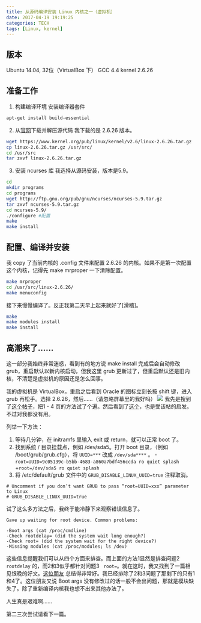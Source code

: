 ```yaml
---
title: 从源码编译安装 Linux 内核之一（虚拟机）
date: 2017-04-19 19:19:25
categories: TECH
tags: [Linux, kernel]
---
```


## 版本

Ubuntu 14.04, 32位（VirtualBox 下）
GCC 4.4
kernel 2.6.26

<!--more-->

## 准备工作
1. 构建编译环境
   安装编译器套件
```bash
apt-get install build-essential
```
2. 从[官网](https://www.kernel.org)下载并解压源代码
   我下载的是 2.6.26 版本。
```bash
wget https://www.kernel.org/pub/linux/kernel/v2.6/linux-2.6.26.tar.gz
cp linux-2.6.26.tar.gz /usr/src/
cd /usr/src
tar zxvf linux-2.6.26.tar.gz 
```

3. 安装 ncurses 库
   我选择从源码安装，版本是5.9。
```bash
cd
mkdir programs
cd programs
wget http://ftp.gnu.org/pub/gnu/ncurses/ncurses-5.9.tar.gz
tar zxvf ncurses-5.9.tar.gz
cd ncurses-5.9/
./configure #配置
make
make install
```
## 配置、编译并安装
我 copy 了当前内核的 .config 文件来配置 2.6.26 的内核。如果不是第一次配置这个内核，记得先 make mrproper 一下清除配置。

```bash
make mrproper
cd /usr/src/linux-2.6.26/
make menuconfig
```
接下来慢慢编译了。反正我第二天早上起来就好了[滑稽]。
```bash
make
make modules install
make install
```
## 高潮来了……
这一部分我始终非常迷惑，看到有的地方说 make install 完成后会自动修改 grub，重启默认以新内核启动，但我这里 grub 更新过了，但重启默认还是旧内核，不清楚是虚拟机的原因还是怎么回事。

我的虚拟机是 VirtualBox，重启之后看到 Oracle 的图标立刻长按 shift 键，进入 grub 再松手。选择 2.6.26，然后……（请忽略屏幕里的我好吗）
![](http://ooie9cjod.bkt.clouddn.com/17-4-19/12492029-file_1492614042952_ac49.jpg)
我先是搜到了[这个帖子](https://ubuntuforums.org/showthread.php?t=1018403&s=ba8403c91a818c327ad7c520c672200f)，把1 - 4 页的方法试了个遍。然后看到了[这个](https://forums.linuxmint.com/viewtopic.php?t=47594)，也是受该帖的启发。不过对我都没有用。

列举一下方法：

1. 等待几分钟，在 initramfs 里输入 exit 或 return，就可以正常 boot 了。
2. 找到系统 / 目录挂载点，例如 /dev/sda5。打开 boot 目录，（例如 /boot/grub/grub.cfg），将 `UUID=***` 改成 `/dev/sda****` 。
   -`root=UUID=9c05139c-b5bb-4683-a860a7bdf456ccda ro quiet splash`
   +`root=/dev/sda5 ro quiet splash`
3. 将  /etc/default/grub 文件中的 `GRUB_DISABLE_LINUX_UUID=true` 注释取消。
```
# Uncomment if you don’t want GRUB to pass “root=UUID=xxx” parameter to Linux
# GRUB_DISABLE_LINUX_UUID=true
```

试了这么多方法之后，我终于能冷静下来观察错误信息了。
```
Gave up waiting for root device. Common problems:

-Boot args (cat /proc/cmdline)
-Check rootdelay= (did the system wait long enough?)
-Check root= (did the system wait for the right device?)
-Missing modules (cat /proc/modules; ls /dev)
```
这些信息提醒我们可以从四个方面来排查。而上面的方法1显然是排查问题2 `rootdelay` 的，而2和3似乎都针对问题3 ` root=`。就在这时，我又找到了一篇相见恨晚的好文。[这位朋友](http://www.dedoimedo.com/computers/ubuntu-initrd-bug.html) 总结得非常好。我已经排除了2和3问题了那剩下的只有1和4了。这位朋友又说 Boot args 没有修改过的话一般不会出问题，那就是模块缺失了。除了重新编译内核我也想不出来其他办法了。

人生真是艰难啊……

第二三次尝试请看下一篇。
